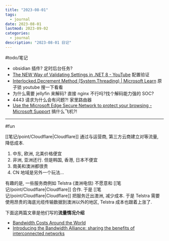 ```yaml
---
title: "2023-08-01"
tags:
  - journal
date: 2023-08-01
lastmod: 2023-09-02
categories:
  - journal
description: "2023-08-01 日记"
---
```


#todo/笔记  

- obsidian 插件? 定时后台任务?
- [The NEW Way of Validating Settings in .NET 8 - YouTube](https://www.youtube.com/watch?v=mO0fwvnnzbU) 配置验证
- [Interlocked.Decrement Method (System.Threading) | Microsoft Learn](https://learn.microsoft.com/en-us/dotnet/api/system.threading.interlocked.decrement?view=net-7.0) 原子锁 youtube 搜一下看看
- 为什么需要 jellyfin 来解码? 直接 nginx 不行吗?找个解码能力强的 SOC?
- 4443 请求为什么会有问题?! 家里路由器
- [Use the Microsoft Edge Secure Network to protect your browsing - Microsoft Support](https://support.microsoft.com/en-us/topic/use-the-microsoft-edge-secure-network-to-protect-your-browsing-885472e2-7847-4d89-befb-c80d3dda6318) 搞什么飞机?!




---

#fun

[[笔记/point/Cloudflare|Cloudflare]] 通过与运营商, 第三方云商建立对等流量, 降低成本.

1. 中东, 欧洲, 北美价格便宜
2. 非洲, 亚洲还行. 但是韩国, 香港, 日本不便宜
3. 南美和澳洲都很贵
4. CN 地域是另外一个玩法...

有趣的是, 一些服务商例如 Telstra (澳洲电信) 不愿意和 [[笔记/point/Cloudflare|Cloudflare]] 合作. 于是 [[笔记/point/Cloudflare|Cloudflare]] 把服务迁出澳洲, 减少成本. 于是 Telstra 需要使用昂贵的海底光缆传输数据到澳洲以外的地区, Telstra 成本也跟着上涨了.

下面这两篇文章是他们写的**流量情况介绍**

- [Bandwidth Costs Around the World](https://blog.cloudflare.com/bandwidth-costs-around-the-world/)
- [Introducing the Bandwidth Alliance: sharing the benefits of interconnected networks](https://blog.cloudflare.com/bandwidth-alliance/)
